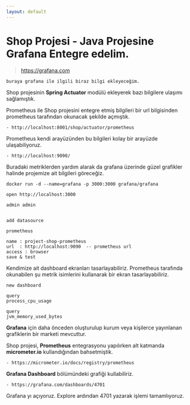 ```yaml
---
layout: default
---
```

# Shop Projesi - Java Projesine Grafana Entegre edelim.

> https://grafana.com

``
	buraya grafana ile ilgili biraz bilgi ekleyeceğim.
``

Shop projesinin **Spring Actuator** modülü ekleyerek bazı bilgilere ulaşımı sağlamıştık.

Prometheus ile Shop projesini entegre etmiş bilgileri bir url bilgisinden prometheus tarafından okunacak şekilde açmıştık.

```
- http://localhost:8001/shop/actuator/prometheus
```

Prometheus kendi arayüzünden bu bilgileri kolay bir arayüzde ulaşabiliyoruz.
```
- http://localhost:9090/
```

Buradaki metriklerden yardım alarak da grafana üzerinde güzel grafikler halinde projemize ait bilgileri göreceğiz.

```
docker run -d --name=grafana -p 3000:3000 grafana/grafana

open http://localhost:3000

admin admin


add datasource 

prometheus

name : project-shop-prometheus
url  : http://localhost:9090  -- prometheus url
access : browser
save & test

```

Kendimize ait dashboard ekranları tasarlayabiliriz. Prometheus tarafında okunabilen şu metrik isimlerini
kullanarak bir ekran tasarlayabiliriz.

```
new dashboard

query
process_cpu_usage

query
jvm_memory_used_bytes
```

**Grafana** için daha önceden oluşturulup kurum veya kişilerce yayınlanan grafiklerin bir marketi mevcuttur.

Shop projesi, **Prometheus** entegrasyonu yapılırken alt katmanda **micrometer.io** kullandığından bahsetmiştik.

```
- https://micrometer.io/docs/registry/prometheus
```

**Grafana Dashboard** bölümündeki grafiği kullabiliriz.

```
- https://grafana.com/dashboards/4701
```

Grafana yı açıyoruz. Explore ardından 4701 yazarak işlemi tamamlıyoruz.
